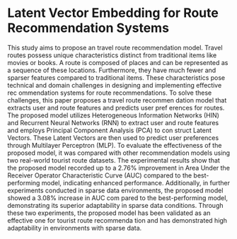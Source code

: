 # Latent Vector Embedding for Route Recommendation Systems

This study aims to propose an travel route recommendation model. Travel routes possess unique characteristics distinct from traditional items like movies or books. A route is composed of places and can be represented as a sequence of these locations. Furthermore, they have much fewer and sparser features compared to traditional items. These characteristics pose technical and domain challenges in designing and implementing effective rec ommendation systems for route recommendations. To solve these challenges, this paper proposes a travel route recommen dation model that extracts user and route features and predicts user pref erences for routes. The proposed model utilizes Heterogeneous Information Networks (HIN) and Recurrent Neural Networks (RNN) to extract user and route features and employs Principal Component Analysis (PCA) to con struct Latent Vectors. These Latent Vectors are then used to predict user preferences through Multilayer Perceptron (MLP). To evaluate the effectiveness of the proposed model, it was compared with other recommendation models using two real-world tourist route datasets. The experimental results show that the proposed model recorded up to a 2.76% improvement in Area Under the Receiver Operator Characteristic Curve (AUC) compared to the best-performing model, indicating enhanced performance. Additionally, in further experiments conducted in sparse data environments, the proposed model showed a 3.08% increase in AUC com pared to the best-performing model, demonstrating its superior adaptability in sparse data conditions. Through these two experiments, the proposed model has been validated as an effective one for tourist route recommenda tion and has demonstrated high adaptability in environments with sparse data.